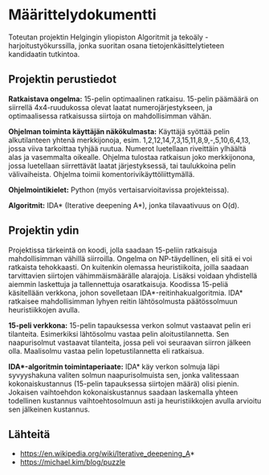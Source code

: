 # Määrittelydokumentti

Toteutan projektin Helgingin yliopiston Algoritmit ja tekoäly -harjoitustyökurssilla, jonka suoritan osana tietojenkäsittelytieteen kandidaatin tutkintoa.

## Projektin perustiedot

**Ratkaistava ongelma:** 15-pelin optimaalinen ratkaisu. 15-pelin päämäärä on siirrellä 4x4-ruudukossa olevat laatat numerojärjestykseen, ja optimaalisessa ratkaisussa siirtoja on mahdollisimman vähän.

**Ohjelman toiminta käyttäjän näkökulmasta:** Käyttäjä syöttää pelin alkutilanteen yhtenä merkkijonoja, esim. 1,2,12,14,7,3,15,11,8,9,-,5,10,6,4,13, jossa viiva tarkoittaa tyhjää ruutua. Numerot luetellaan riveittäin ylhäältä alas ja vasemmalta oikealle. Ohjelma tulostaa ratkaisun joko merkkijonona, jossa luetellaan siirrettävät laatat järjestyksessä, tai taulukkoina pelin välivaiheista. Ohjelma toimii komentorivikäyttöliittymällä.

**Ohjelmointikielet:** Python (myös vertaisarvioitavissa projekteissa).

**Algoritmit:** IDA* (Iterative deepening A*), jonka tilavaativuus on O(d).

## Projektin ydin

Projektissa tärkeintä on koodi, jolla saadaan 15-peliin ratkaisuja mahdollisimman vähillä siirroilla. Ongelma on NP-täydellinen, eli sitä ei voi ratkaista tehokkaasti. On kuitenkin olemassa heuristiikoita, joilla saadaan tarvittavien siirtojen vähimmäismäärälle alarajoja. Lisäksi voidaan yhdistellä aiemmin laskettuja ja tallennettuja osaratkaisuja. Koodissa 15-peliä käsitellään verkkona, johon sovelletaan IDA*-reitinhakualgoritmia. IDA* ratkaisee mahdollisimman lyhyen reitin lähtösolmusta päätössolmuun heuristiikkojen avulla.

**15-peli verkkona:** 15-pelin tapauksessa verkon solmut vastaavat pelin eri tilanteita. Esimerkiksi lähtösolmu vastaa pelin aloitustilannetta. Sen naapurisolmut vastaavat tilanteita, jossa peli voi seuraavan siirron jälkeen olla. Maalisolmu vastaa pelin lopetustilannetta eli ratkaisua.

**IDA\*-algoritmin toimintaperiaate:** IDA\* käy verkon solmuja läpi syvyyshakuna valiten solmun naapurisolmuista sen, jonka valitessaan kokonaiskustannus  (15-pelin tapauksessa siirtojen määrä) olisi pienin. Jokaisen vaihtoehdon kokonaiskustannus saadaan laskemalla yhteen todellinen kustannus vaihtoehtosolmuun asti ja heuristiikkojen avulla arvioitu sen jälkeinen kustannus.


## Lähteitä

- https://en.wikipedia.org/wiki/Iterative_deepening_A*
- https://michael.kim/blog/puzzle